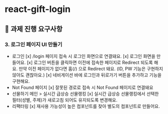 # react-gift-login

## 📝 과제 진행 요구사항

### 3. 로그인 페이지 UI 만들기

- 로그인
  [x] /login 페이지 접속 시 로그인 화면으로 연결돼요.
  [x] 로그인 화면을 만들어요.
  [x] 로그인 버튼을 클릭하면 이전에 접속한 페이지로 Redirect 되도록 해요. 만약 이전 페이지가 없다면 홈(/) 으로 Redirect 돼요. (ID, PW 기능은 구현하지 않아도 괜찮아요.)
  [x] 네비게이션 바에 로그인과 뒤로가기 버튼을 추가하고 기능을 구현해요.
- Not Found 페이지
  [x] 잘못된 경로로 접속 시 Not Found 페이지로 연결돼요
- 선물하기 메인 > 실시간 급상승 선물랭킹
  [x] 실시간 급상승 선물랭킹에서 선택한 필터(성별, 주제)가 새로고침 되어도 유지되도록 변경해요.
- 리팩터링
  [x] 재사용 가능성이 높은 컴포넌트를 찾아 별도의 컴포넌트로 만들어요.
